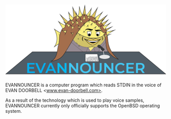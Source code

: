![EVANNOUNCER logo](https://github.com/varikvalefor/evncr/raw/master/EVNCR.PNG)

EVANNOUNCER is a computer program which reads STDIN in the voice of EVAN DOORBELL <www.evan-doorbell.com>.

As a result of the technology which is used to play voice samples, EVANNOUNCER currently only officially supports the OpenBSD operating system.
